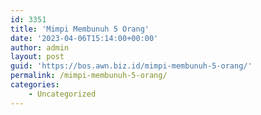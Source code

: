 ```yaml
---
id: 3351
title: 'Mimpi Membunuh 5 Orang'
date: '2023-04-06T15:14:00+00:00'
author: admin
layout: post
guid: 'https://bos.awn.biz.id/mimpi-membunuh-5-orang/'
permalink: /mimpi-membunuh-5-orang/
categories:
    - Uncategorized
---
```


